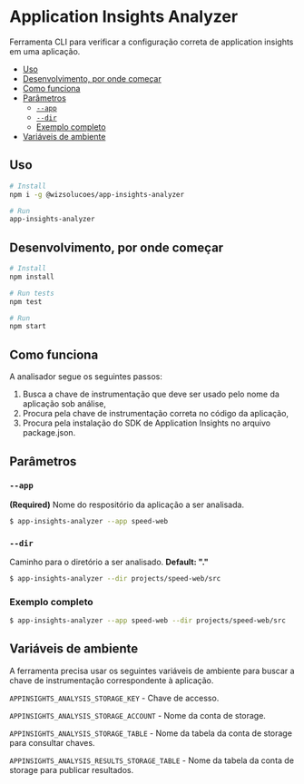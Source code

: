 <!-- omit in toc -->
# Application Insights Analyzer

Ferramenta CLI para verificar a configuração correta de application insights em uma aplicação.

- [Uso](#uso)
- [Desenvolvimento, por onde começar](#desenvolvimento-por-onde-começar)
- [Como funciona](#como-funciona)
- [Parâmetros](#parâmetros)
  - [`--app`](#--app)
  - [`--dir`](#--dir)
  - [Exemplo completo](#exemplo-completo)
- [Variáveis de ambiente](#variáveis-de-ambiente)

## Uso
```bash
# Install
npm i -g @wizsolucoes/app-insights-analyzer

# Run
app-insights-analyzer
```

## Desenvolvimento, por onde começar
```bash
# Install
npm install

# Run tests
npm test

# Run
npm start
```

## Como funciona
A analisador segue os seguintes passos:
1. Busca a chave de instrumentação que deve ser usado pelo nome da aplicação sob análise,
2. Procura pela chave de instrumentação correta no código da aplicação,
3. Procura pela instalação do SDK de Application Insights no arquivo package.json.

## Parâmetros
### `--app` 
**(Required)** Nome do respositório da aplicação a ser analisada.

```sh
$ app-insights-analyzer --app speed-web
```

### `--dir`
Caminho para o diretório a ser analisado. **Default: "."**

```sh
$ app-insights-analyzer --dir projects/speed-web/src
```

### Exemplo completo
```sh
$ app-insights-analyzer --app speed-web --dir projects/speed-web/src
```

## Variáveis de ambiente
A ferramenta precisa usar os seguintes variáveis de ambiente para buscar a chave de instrumentação correspondente à aplicação.

`APPINSIGHTS_ANALYSIS_STORAGE_KEY` - Chave de accesso.

`APPINSIGHTS_ANALYSIS_STORAGE_ACCOUNT` - Nome da conta de storage.

`APPINSIGHTS_ANALYSIS_STORAGE_TABLE` - Nome da tabela da conta de storage para consultar chaves.

`APPINSIGHTS_ANALYSIS_RESULTS_STORAGE_TABLE` - Nome da tabela da conta de storage para publicar resultados.